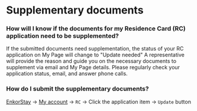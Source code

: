 # Supplementary documents

### How will I know if the documents for my Residence Card (RC) application need to be supplemented?

If the submitted documents need supplementation, the status of your RC application on My Page will change to "Update needed" A representative will provide the reason and guide you on the necessary documents to supplement via email and My Page details. Please regularly check your application status, email, and answer phone calls.

### How do I submit the supplementary documents?

[EnkorStay](https://stay.enkor.kr) → [My account](https://stay.enkor.kr/account) → `RC` → Click the application item → `Update` button
